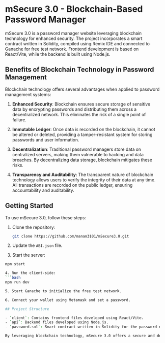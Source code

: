 # mSecure 3.0 - Blockchain-Based Password Manager

mSecure 3.0 is a password manager website leveraging blockchain technology for enhanced security. The project incorporates a smart contract written in Solidity, compiled using Remix IDE and connected to Ganache for free test network. Frontend development is based on React/Vite, while the backend is built using Node.js.

## Benefits of Blockchain Technology in Password Management

Blockchain technology offers several advantages when applied to password management systems:

1. **Enhanced Security**: Blockchain ensures secure storage of sensitive data by encrypting passwords and distributing them across a decentralized network. This eliminates the risk of a single point of failure.

2. **Immutable Ledger**: Once data is recorded on the blockchain, it cannot be altered or deleted, providing a tamper-resistant system for storing passwords and user information.

3. **Decentralization**: Traditional password managers store data on centralized servers, making them vulnerable to hacking and data breaches. By decentralizing data storage, blockchain mitigates these risks.

4. **Transparency and Auditability**: The transparent nature of blockchain technology allows users to verify the integrity of their data at any time. All transactions are recorded on the public ledger, ensuring accountability and auditability.

## Getting Started

To use mSecure 3.0, follow these steps:

1. Clone the repository:
   ```bash
   git clone https://github.com/manan3101/mSecure3.0.git

2. Update the `ABI.json` file.

3. Start the server:
```bash
npm start

4. Run the client-side:
```bash
npm run dev

5. Start Ganache to initialize the free test network.

6. Connect your wallet using Metamask and set a password.

## Project Structure

- `client`: Contains frontend files developed using React/Vite.
- `api`: Backend files developed using Node.js.
- `password.sol`: Smart contract written in Solidity for the password manager.

By leveraging blockchain technology, mSecure 3.0 offers a secure and decentralized solution for managing passwords, ensuring user privacy and data integrity.

